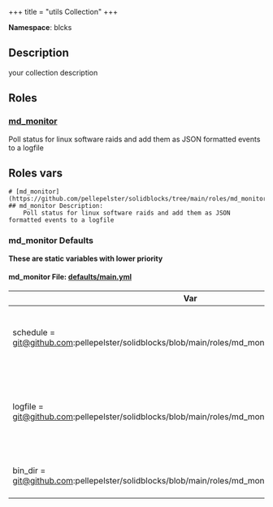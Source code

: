 <!-- DOCSIBLE START -->
+++
title = "utils Collection"
+++

**Namespace**: blcks

## Description
your collection description



## Roles

### [md_monitor](https://github.com/pellepelster/solidblocks/tree/main/roles/md_monitor)
Poll status for linux software raids and add them as JSON formatted events to a logfile


## Roles vars

    # [md_monitor](https://github.com/pellepelster/solidblocks/tree/main/roles/md_monitor)
    ## md_monitor Description:
        Poll status for linux software raids and add them as JSON formatted events to a logfile
    

    

    
    
    

### md_monitor Defaults

**These are static variables with lower priority**

#### md_monitor File: [defaults/main.yml](https://github.com/pellepelster/solidblocks/tree/main/roles/md_monitor/defaults/main.yml)
            
            

| Var          | Description | Type         | Value       | Title       |
|--------------|-------------|--------------|-------------|-------------|
| schedule  = git@github.com:pellepelster/solidblocks/blob/main/roles/md_monitor/defaults/main.yml#L4 | execution schedule for software raid status checks | str   | `*-*-* *:*:00` |     systemd schedule |
| logfile  = git@github.com:pellepelster/solidblocks/blob/main/roles/md_monitor/defaults/main.yml#L8 | path for the logfile where the software raid status event will be written to | str   | `/var/log/md_status.log` |     status logfile |
| bin_dir  = git@github.com:pellepelster/solidblocks/blob/main/roles/md_monitor/defaults/main.yml#L12 | installation dir for check script | str   | `/usr/local/bin` |     installation dir for check script |


    

<!-- DOCSIBLE END -->
